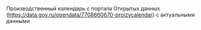 Производственный календарь с портала Открытых данных (https://data.gov.ru/opendata/7708660670-proizvcalendar) с актуальными данными
